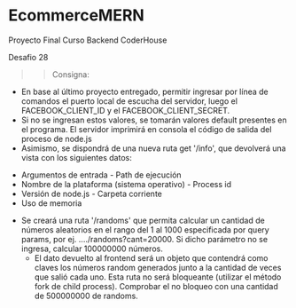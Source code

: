 # EcommerceMERN
Proyecto Final Curso Backend CoderHouse

Desafio 28
>> Consigna:
* En base al último proyecto entregado, permitir ingresar por línea de comandos el puerto local de escucha del servidor, luego el FACEBOOK_CLIENT_ID y el FACEBOOK_CLIENT_SECRET.
* Si no se ingresan estos valores, se tomarán valores default presentes en el programa.
El servidor imprimirá en consola el código de salida del proceso de node.js
* Asimismo, se dispondrá de una nueva ruta get '/info', que devolverá una vista con los siguientes datos:
- Argumentos de entrada                             - Path de ejecución
- Nombre de la plataforma (sistema operativo)       - Process id
- Versión de node.js                                - Carpeta corriente
- Uso de memoria
* Se creará una ruta '/randoms' que permita calcular un cantidad de números aleatorios en el rango del 1 al 1000 especificada por query params, por ej. ..../randoms?cant=20000. Si dicho parámetro no se ingresa, calcular 100000000 números.
    - El dato devuelto al frontend será un objeto que contendrá como claves los números random generados junto a la cantidad de veces que salió cada uno. Esta ruta no será bloqueante (utilizar el método fork de child process). Comprobar el no bloqueo con una cantidad de 500000000 de randoms.


